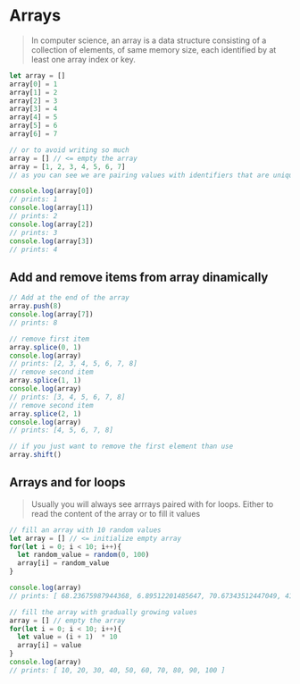 # Arrays 
> In computer science, an array is a data structure consisting of a collection of elements, of same memory size, each identified by at least one array index or key.

```javascript
let array = []
array[0] = 1
array[1] = 2
array[2] = 3
array[3] = 4
array[4] = 5
array[5] = 6
array[6] = 7

// or to avoid writing so much
array = [] // <= empty the array
array = [1, 2, 3, 4, 5, 6, 7]
// as you can see we are pairing values with identifiers that are unique!

console.log(array[0])
// prints: 1
console.log(array[1])
// prints: 2
console.log(array[2])
// prints: 3
console.log(array[3])
// prints: 4
```

## Add and remove items from array dinamically

```javascript
// Add at the end of the array
array.push(8)
console.log(array[7])
// prints: 8

// remove first item
array.splice(0, 1)
console.log(array)
// prints: [2, 3, 4, 5, 6, 7, 8]
// remove second item
array.splice(1, 1)
console.log(array)
// prints: [3, 4, 5, 6, 7, 8]
// remove second item
array.splice(2, 1)
console.log(array)
// prints: [4, 5, 6, 7, 8]

// if you just want to remove the first element than use
array.shift()
```

## Arrays and for loops
> Usually you will always see arrrays paired with for loops. Either to read the content of the array or to fill it values

```javascript
// fill an array with 10 random values
let array = [] // <= initialize empty array
for(let i = 0; i < 10; i++){
  let random_value = random(0, 100)
  array[i] = random_value
}

console.log(array)
// prints: [ 68.23675987944368, 6.89512201485647, 70.67343512447049, 41.57013768655191, 52.60162342848205, 21.060651416221678, 68.59005136196043, 99.5132624291166, 77.34052337546875, 27.70091315907466 ]

// fill the array with gradually growing values
array = [] // empty the array
for(let i = 0; i < 10; i++){
  let value = (i + 1)  * 10
  array[i] = value
}
console.log(array)
// prints: [ 10, 20, 30, 40, 50, 60, 70, 80, 90, 100 ]

```
